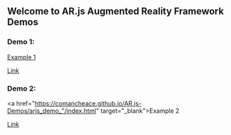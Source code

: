 ## Welcome to AR.js Augmented Reality Framework Demos
### Demo 1:

<a href="https://comancheace.github.io/AR.js-Demos/arjs_demo/index.html" target="_blank">Example 1</a>

[Link](https://comancheace.github.io/AR.js-Demos/arjs_demo/index.html)

### Demo 2:

<a href="https://comancheace.github.io/AR.js-Demos/arjs_demo_"/index.html" target="_blank">Example 2</a>

[Link](https://comancheace.github.io/AR.js-Demos/arjs_demo_2/index.html)
